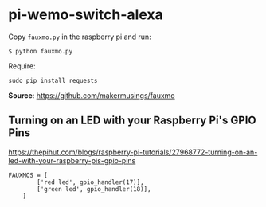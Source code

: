# pi-wemo-switch-alexa

Copy `fauxmo.py` in the raspberry pi and run:

```
$ python fauxmo.py 
```

Require:

```
sudo pip install requests
```

**Source**: https://github.com/makermusings/fauxmo

## Turning on an LED with your Raspberry Pi's GPIO Pins

https://thepihut.com/blogs/raspberry-pi-tutorials/27968772-turning-on-an-led-with-your-raspberry-pis-gpio-pins

```
FAUXMOS = [
        ['red led', gpio_handler(17)],
        ['green led', gpio_handler(18)],
    ]
```
